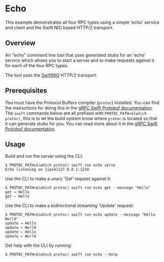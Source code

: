 # Echo

This example demonstrates all four RPC types using a simple 'echo' service and
client and the Swift NIO based HTTP/2 transport.

## Overview

An "echo" command line tool that uses generated stubs for an 'echo' service
which allows you to start a server and to make requests against it for each of
the four RPC types.

The tool uses the [SwiftNIO](https://github.com/grpc/grpc-swift-nio-transport)
HTTP/2 transport.

## Prerequisites

You must have the Protocol Buffers compiler (`protoc`) installed. You can find
the instructions for doing this in the [gRPC Swift Protobuf documentation][0].
The `swift` commands below are all prefixed with `PROTOC_PATH=$(which protoc)`,
this is to let the build system know where `protoc` is located so that it can
generate stubs for you. You can read more about it in the [gRPC Swift Protobuf
documentation][1].

## Usage

Build and run the server using the CLI:

```console
$ PROTOC_PATH=$(which protoc) swift run echo serve
Echo listening on [ipv4]127.0.0.1:1234
```

Use the CLI to make a unary 'Get' request against it:

```console
$ PROTOC_PATH=$(which protoc) swift run echo get --message "Hello"
get → Hello
get ← Hello
```

Use the CLI to make a bidirectional streaming 'Update' request:

```console
$ PROTOC_PATH=$(which protoc) swift run echo update --message "Hello World"
update → Hello
update → World
update ← Hello
update ← World
```

Get help with the CLI by running:

```console
$ PROTOC_PATH=$(which protoc) swift run echo --help
```

[0]: https://swiftpackageindex.com/grpc/grpc-swift-protobuf/documentation/grpcprotobuf/installing-protoc
[1]: https://swiftpackageindex.com/grpc/grpc-swift-protobuf/documentation/grpcprotobuf/generating-stubs
